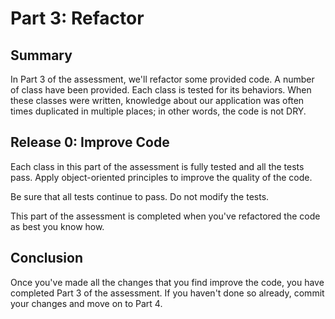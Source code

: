 # Part 3: Refactor

## Summary
In Part 3 of the assessment, we'll refactor some provided code.  A number of class have been provided.  Each class is tested for its behaviors.  When these classes were written, knowledge about our application was often times duplicated in multiple places; in other words, the code is not DRY.

## Release 0: Improve Code
Each class in this part of the assessment is fully tested and all the tests pass.  Apply object-oriented principles to improve the quality of the code.

Be sure that all tests continue to pass.  Do not modify the tests.

This part of the assessment is completed when you've refactored the code as best you know how.

## Conclusion
Once you've made all the changes that you find improve the code, you have completed Part 3 of the assessment.  If you haven't done so already, commit your changes and move on to Part 4.
